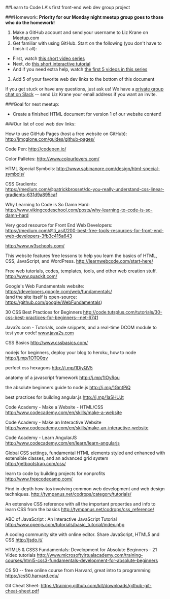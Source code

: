 ##Learn to Code LA's first front-end web dev group project

###Homework:
**Priority for our Monday night meetup group goes to those who do the homework!**

1. Make a GitHub account and send your username to Liz Krane on Meetup.com
2. Get familiar with using GitHub. Start on the following (you don't have to finish it all):
  - First, watch [this short video series](https://www.youtube.com/watch?v=8oRjP8yj2Wo&list=PLg7s6cbtAD165JTRsXh8ofwRw0PqUnkVH)
  - Next, do [this short interactive tutorial](https://try.github.io/)
  - And if you need extra help, watch [the first 5 videos in this series](https://www.youtube.com/watch?v=FyfwLX4HAxM&list=PLg7s6cbtAD15G8lNyoaYDuKZSKyJrgwB-&index=1)
3. Add 5 of your favorite web dev links to the bottom of this document

If you get stuck or have any questions, just ask us! We have a [private group chat on Slack](http://learntocodela.slack.com) -- send Liz Krane your email address if you want an invite.

###Goal for next meetup:
- Create a finished HTML document for version 1 of our website content!

###Our list of cool web dev links:

How to use GitHub Pages (host a free website on GitHub):  
http://jmcglone.com/guides/github-pages/

Code Pen:
http://codepen.io/

Color Palletes:
http://www.colourlovers.com/

HTML Special Symbols:
http://www.sabinanore.com/design/html-special-symbols/

CSS Gradients:  	
https://medium.com/@patrickbrosset/do-you-really-understand-css-linear-gradients-631d9a895caf

Why Learning to Code is So Damn Hard:  
http://www.vikingcodeschool.com/posts/why-learning-to-code-is-so-damn-hard

Very good resource for Front End Web Developers:  
https://medium.com/@ti_asif/200-best-free-tools-resources-for-front-end-web-developers-3fb3c415a643

http://www.w3schools.com/

This website features free lessons to help you learn the basics of HTML, CSS, JavaScript, and WordPress.
http://learnwebcode.com/start-here/

Free web tutorials, codes, templates, tools, and other web creation stuff.  
http://www.quackit.com/

Google's Web Fundamentals website:  
https://developers.google.com/web/fundamentals/  
(and the site itself is open-source: https://github.com/google/WebFundamentals)

30 CSS Best Practices for Beginners
http://code.tutsplus.com/tutorials/30-css-best-practices-for-beginners--net-6741

Java2s.com - Tutorials, code snippets, and a real-time DCOM module to test your code!
www.java2s.com

CSS Basics
http://www.cssbasics.com/

nodejs for beginners, deploy your blog to heroku, how to node http://j.mp/1OTO0qv

perfect css hexagons http://j.mp/1DiyQV5

anatomy of a javascript framework http://j.mp/1IOyRou

the absolute beginners guide to node.js http://j.mp/1GmtPiQ

best practices for building angular.js http://j.mp/1aSHUJt

Code Academy - Make a Website - HTML/CSS
http://www.codecademy.com/en/skills/make-a-website

Code Academy - Make an Interactive Website
http://www.codecademy.com/en/skills/make-an-interactive-website

Code Academy - Learn AngularJS
http://www.codecademy.com/en/learn/learn-angularjs

Global CSS settings, fundamental HTML elements styled and enhanced with extensible classes, and an advanced grid system
http://getbootstrap.com/css/

learn to code by building projects for nonprofits
http://www.freecodecamp.com/

Find in-depth how-tos involving common web development and web design techniques.
http://tympanus.net/codrops/category/tutorials/

An extensive CSS reference with all the important properties and info to learn CSS from the basics
http://tympanus.net/codrops/css_reference/

ABC of JavaScript : An Interactive JavaScript Tutorial
http://www.openjs.com/tutorials/basic_tutorial/index.php

A coding community site with online editor. Share JavaScript, HTML5 and CSS
http://jsdo.it/

HTML5 & CSS3 Fundamentals: Development for Absolute Beginners - 21 Video tutorials
http://www.microsoftvirtualacademy.com/training-courses/html5-css3-fundamentals-development-for-absolute-beginners

CS 50 -- free online course from Harvard, great intro to programming
https://cs50.harvard.edu/

Git Cheat Sheet:
https://training.github.com/kit/downloads/github-git-cheat-sheet.pdf


